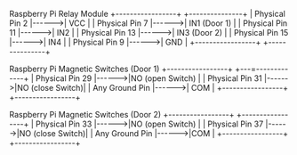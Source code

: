 Raspberry Pi              Relay Module
+-----------------+       +---------------+
| Physical Pin 2  |------>| VCC           |
| Physical Pin 7  |------>| IN1 (Door 1)  |
| Physical Pin 11 |------>| IN2           |
| Physical Pin 13 |------>| IN3 (Door 2)  |
| Physical Pin 15 |------>| IN4           |
| Physical Pin 9  |------>| GND           |
+-----------------+       +---------------+

Raspberry Pi              Magnetic Switches (Door 1)
+-----------------+       +---=-------------+
| Physical Pin 29 |------>|NO (open Switch) |
| Physical Pin 31 |------>|NO (close Switch)|
| Any Ground Pin  |------>| COM             |
+-----------------+       +-----------------+

Raspberry Pi              Magnetic Switches (Door 2)
+-----------------+       +-----------------+
| Physical Pin 33 |------>|NO (open Switch) |
| Physical Pin 37 |------>|NO (close Switch)|
| Any Ground Pin  |------>|COM              |
+-----------------+       +-----------------+